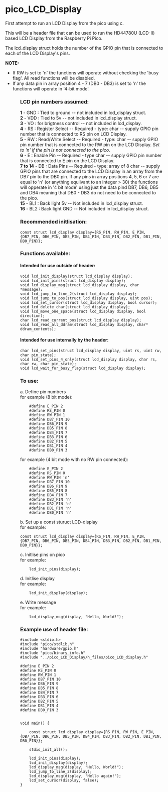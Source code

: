# pico_LCD_Display
First attempt to run an LCD Display from the pico using c.

This will be a header file that can be used to run the HD44780U (LCD-II) based LCD Display from the Raspberry Pi Pico.

The lcd_display struct holds the number of the GPIO pin that is connected to each of the LCD Display's pins.

<b>NOTE:</b> <ul><li>If RW is set to 'n' the functions will operate without checking the 'busy flag'. All read functions will be disabled.</li><li>If any data pin in array position 4 - 7 (DB0 - DB3) is set to 'n' the functions will operate in '4-bit mode'.</li><ul>

<h3>LCD pin numbers assumed:</h3>
    <b>1</b> - GND : Tied to ground -- not included in lcd_display struct.<br />
    <b>2</b> - VDD : Tied to 5v -- not included in lcd_display struct.<br />
    <b>3</b> - VO  : for brigtness control -- not included in lcd_display.<br />
    <b>4</b> - RS  : Register Select -- Required - type: char -- supply GPIO pin number that is connected to RS pin on LCD Display.<br />
    <b>5</b> - RW  : Read/Write Select -- Required - type: char -- supply GPIO pin number that is connected to the RW pin on the LCD Display. <i>Set to 'n' if the pin is not connected to the pico.</i><br />
    <b>6</b> - E   : Enable Pin -- Required - type char -- supply GPIO pin number that is connected to E pin on the LCD Display.<br />
    <b>7 to 14</b> - DB  : Data Pins -- Required - type: array of 8 char -- supply GPIO pins that are connected to the LCD Display in an array from the DB7 pin to the DB0 pin. If any pins in array positions 4, 5, 6 or 7 are equal to 'n' (or anything equlivant to an integer > 30) the functions will opperate in '4 bit mode' using just the data pind DB7, DB6, DB5 and DB4 meaning that DB0 - DB3 do not need to be connected to the pico.<br />
    <b>15</b> - BL1 : Back light 5v -- Not included in lcd_display struct.<br />
    <b>16</b> - BL2 : Back light GND -- Not included in lcd_display struct.<br />

<h3>Recommended initlisation:</h3>
    
    const struct lcd_display display={RS_PIN, RW_PIN, E_PIN, {DB7_PIN, DB6_PIN, DB5_PIN, DB4_PIN, DB3_PIN, DB2_PIN, DB1_PIN, DB0_PIN}};

<h3>Functions available:</h3>
    
<h4>Intended for use outside of header:</h4>

	void lcd_init_display(struct lcd_display display);
	void lcd_init_pins(struct lcd_display display);
	void lcd_display_msg(struct lcd_display display, char *message);
	void lcd_jump_to_line_2(struct lcd_display display);
	void lcd_jump_to_pos(struct lcd_display display, uint pos);
	void lcd_set_cursor(struct lcd_display display, bool cursor);
	void lcd_delete_char(struct lcd_display display);
	void lcd_move_one_space(struct lcd_display display, bool direction);
	char lcd_read_current_pos(struct lcd_display display);
	void lcd_read_all_ddram(struct lcd_display display, char* ddram_contents);

<h4>Intended for use internally by the header:</h4>
    
	char lcd_set_pins(struct lcd_display display, uint rs, uint rw, char pin_state);
	void lcd_set_pins_4_only(struct lcd_display display, char rs, char rw, char pin_state);
	void lcd_wait_for_busy_flag(struct lcd_display display);


<h3>To use:</h3>

a. Define pin numbers<br />
for example (8 bit mode):
    
		#define E_PIN 2
		#define RS_PIN 0
		#define RW_PIN 1
		#define DB7_PIN 10
		#define DB6_PIN 9
		#define DB5_PIN 8  
		#define DB4_PIN 7
		#define DB3_PIN 6
		#define DB2_PIN 5
		#define DB1_PIN 4
		#define DB0_PIN 3

for example (4 bit mode with no RW pin connected):
	
 		#define E_PIN 2
 		#define RS_PIN 0
 		#define RW_PIN 'n'
 		#define DB7_PIN 10
 		#define DB6_PIN 9
 		#define DB5_PIN 8  
 		#define DB4_PIN 7
 		#define DB3_PIN 'n'
 		#define DB2_PIN 'n'
 		#define DB1_PIN 'n'
 		#define DB0_PIN 'n'
	
b. Set up a const sturuct LCD-display<br />
    for example:
        
	const struct lcd_display display={RS_PIN, RW_PIN, E_PIN, {DB7_PIN, DB6_PIN, DB5_PIN, DB4_PIN, DB3_PIN, DB2_PIN, DB1_PIN, DB0_PIN}};

c. Initlise pins on pico<br />
    for example:
    
    	lcd_init_pins(display);

d. Initlise display<br />
    for example:
    
    	lcd_init_display(display);

e. Write message<br />
    for example:
    
    	lcd_display_msg(display, "Hello, World!");

<h3>Example use of header file:</h3>

    #include <stdio.h>
    #include "pico/stdlib.h"
    #include "hardware/gpio.h"
    #include "pico/binary_info.h"
    #include "../pico_LCD_Display/h_files/pico_LCD_display.h"

    #define E_PIN 2
    #define RS_PIN 0
    #define RW_PIN 1
    #define DB7_PIN 10
    #define DB6_PIN 9
    #define DB5_PIN 8
    #define DB4_PIN 7
    #define DB3_PIN 6
    #define DB2_PIN 5
    #define DB1_PIN 4
    #define DB0_PIN 3


    void main() {

        const struct lcd_display display={RS_PIN, RW_PIN, E_PIN, {DB7_PIN, DB6_PIN, DB5_PIN, DB4_PIN, DB3_PIN, DB2_PIN, DB1_PIN, DB0_PIN}};

        stdio_init_all();

        lcd_init_pins(display);
        lcd_init_display(display);
        lcd_display_msg(display, "Hello, World!");
        lcd_jump_to_line_2(display);
        lcd_display_msg(display, "Hello again!");
        lcd_set_cursor(display, false);
    }
